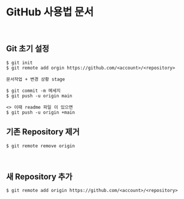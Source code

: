 # GitHub 사용법 문서

<br>

## Git 초기 설정

```
$ git init
$ git remote add orgin https://github.com/<account>/<repository>

문서작업 + 변경 상황 stage

$ git commit -m 메세지
$ git push -u origin main

<> 이때 readme 파일 이 있으면
$ git push -u origin +main

```

## 기존 Repository 제거

```
$ git remote remove origin
```

 <br>

## 새 Repository 추가

```
$ git remote add origin https://github.com/<account>/<repository>
```
